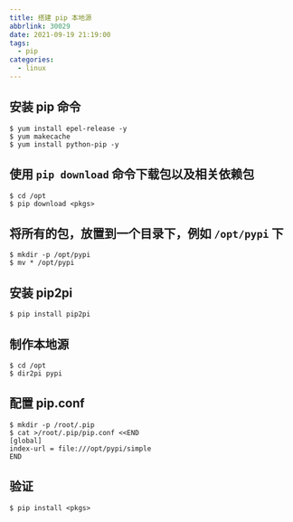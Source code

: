 ```yaml
---
title: 搭建 pip 本地源
abbrlink: 30029
date: 2021-09-19 21:19:00
tags:
  - pip
categories:
  - linux
---
```


## 安装 pip 命令
```shell
$ yum install epel-release -y
$ yum makecache
$ yum install python-pip -y
```

## 使用 `pip download` 命令下载包以及相关依赖包
```shell
$ cd /opt
$ pip download <pkgs>
```

## 将所有的包，放置到一个目录下，例如 `/opt/pypi` 下
```shell
$ mkdir -p /opt/pypi
$ mv * /opt/pypi
```

## 安装 pip2pi
```shell
$ pip install pip2pi
```

## 制作本地源
```shell
$ cd /opt
$ dir2pi pypi
```

## 配置 pip.conf
```shell
$ mkdir -p /root/.pip
$ cat >/root/.pip/pip.conf <<END
[global]
index-url = file:///opt/pypi/simple
END
```

## 验证
```shell
$ pip install <pkgs>
```
